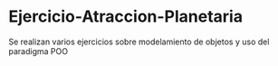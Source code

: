 # Ejercicio-Atraccion-Planetaria
Se realizan varios ejercicios sobre modelamiento de objetos y uso del paradigma POO
